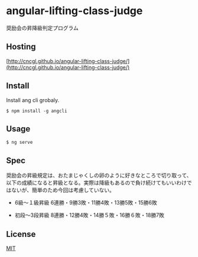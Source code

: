 # angular-lifting-class-judge

奨励会の昇降級判定プログラム

## Hosting

[http://cncgl.github.io/angular-lifting-class-judge/](http://cncgl.github.io/angular-lifting-class-judge/)

## Install

Install ang cli grobaly.
```
$ npm install -g angcli
```

## Usage

```
$ ng serve
```

## Spec

奨励会の昇級規定は、おたまじゃくしの卵のように好きなところで切り取って、以下の成績になると昇級となる。実際は降級もあるので負け続けてもいいわけではないが、簡単のため今回は考慮していない。

- 6級〜１級昇級
6連勝・9勝3敗・11勝4敗・13勝5敗・15勝6敗

- 初段〜3段昇級
8連勝・12勝4敗・14勝５敗・16勝６敗・18勝7敗

## License

[MIT](LICENSE)
